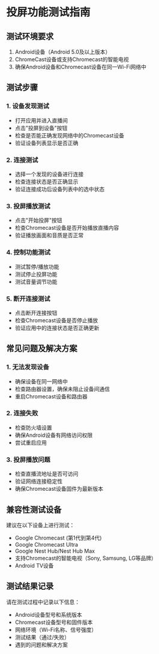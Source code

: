 # 投屏功能测试指南

## 测试环境要求

1. Android设备（Android 5.0及以上版本）
2. ChromeCast设备或支持Chromecast的智能电视
3. 确保Android设备和Chromecast设备在同一Wi-Fi网络中

## 测试步骤

### 1. 设备发现测试
- 打开应用并进入直播间
- 点击"投屏到设备"按钮
- 检查是否能正确发现网络中的Chromecast设备
- 验证设备列表显示是否正确

### 2. 连接测试
- 选择一个发现的设备进行连接
- 检查连接状态是否正确显示
- 验证连接成功后设备列表中的选中状态

### 3. 投屏播放测试
- 点击"开始投屏"按钮
- 检查Chromecast设备是否开始播放直播内容
- 验证播放画面和音质是否正常

### 4. 控制功能测试
- 测试暂停/播放功能
- 测试停止投屏功能
- 测试音量调节功能

### 5. 断开连接测试
- 点击断开连接按钮
- 检查Chromecast设备是否停止播放
- 验证应用中的连接状态是否正确更新

## 常见问题及解决方案

### 1. 无法发现设备
- 确保设备在同一网络中
- 检查路由器设置，确保未阻止设备间通信
- 重启Chromecast设备和路由器

### 2. 连接失败
- 检查防火墙设置
- 确保Android设备有网络访问权限
- 尝试重启应用

### 3. 投屏播放问题
- 检查直播流地址是否可访问
- 验证网络连接稳定性
- 确保Chromecast设备固件为最新版本

## 兼容性测试设备

建议在以下设备上进行测试：
- Google Chromecast (第1代到第4代)
- Google Chromecast Ultra
- Google Nest Hub/Nest Hub Max
- 支持Chromecast的智能电视（Sony, Samsung, LG等品牌）
- Android TV设备

## 测试结果记录

请在测试过程中记录以下信息：
- Android设备型号和系统版本
- Chromecast设备型号和固件版本
- 网络环境（Wi-Fi名称、信号强度）
- 测试结果（通过/失败）
- 遇到的问题和解决方案
